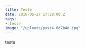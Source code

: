 ```yaml
---
title: Teste
date: 2018-05-27 17:28:00 Z
tags:
- teste
image: "/uploads/post4-6d7b4d.jpg"
---
```


teste